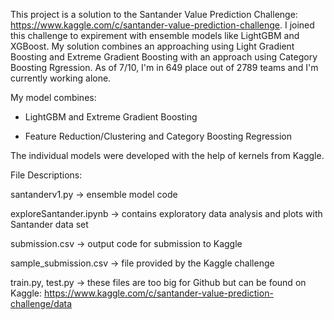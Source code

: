 This project is a solution to the Santander Value Prediction Challenge: https://www.kaggle.com/c/santander-value-prediction-challenge. I joined this challenge to expirement with ensemble models like LightGBM and XGBoost. My solution combines an approaching using Light Gradient Boosting and Extreme Gradient Boosting with an approach using Category Boosting Rgression. As of 7/10, I'm in 649 place out of 2789 teams and I'm currently working alone.

My model combines:

- LightGBM and Extreme Gradient Boosting

- Feature Reduction/Clustering and Category Boosting Regression

The individual models were developed with the help of kernels from Kaggle.

File Descriptions:

santanderv1.py -> ensemble model code

exploreSantander.ipynb -> contains exploratory data analysis and plots with Santander data set

submission.csv -> output code for submission to Kaggle

sample_submission.csv -> file provided by the Kaggle challenge

train.py, test.py -> these files are too big for Github but can be found on Kaggle: https://www.kaggle.com/c/santander-value-prediction-challenge/data
